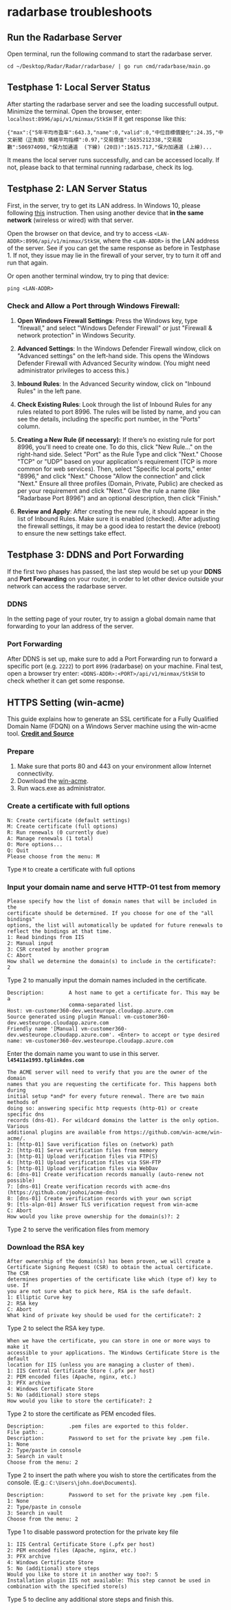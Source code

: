 # radarbase troubleshoots
## Run the Radarbase Server

Open terminal, run the following command to start the radarbase server.

```shell
cd ~/Desktop/Radar/Radar/radarbase/ | go run cmd/radarbase/main.go
```

## Testphase 1: Local Server Status
After starting the radarbase server and see the loading successfull output. Minimize the terminal.
Open the browser, enter: `localhost:8996/api/v1/minmax/StkSH`
If it get response like this:
```
{"max":{"5年平均市盈率":643.3,"name":0,"valid":0,"中位目標價變化":24.35,"中文新聞（正負面）情緒平均指標":0.97,"交易價值":5035212338,"交易股數":506974098,"保力加通道  (下線) (20日)":1615.717,"保力加通道 (上線)...
```
It means the local server runs successfully, and can be accessed locally.
If not, please back to that terminal running radarbase, check its log.

## Testphase 2: LAN Server Status
First, in the server, try to get its LAN address. In Windows 10, please following [this](https://support.microsoft.com/en-us/windows/find-your-ip-address-in-windows-f21a9bbc-c582-55cd-35e0-73431160a1b9#Category=Windows_10) instruction.
Then using another device that **in the same network** (wireless or wired) with that server.

Open the browser on that device, and try to access `<LAN-ADDR>:8996/api/v1/minmax/StkSH`, where the `<LAN-ADDR>` is the LAN address of the server.
See if you can get the same response as before in Testphase 1.
If not, they issue may lie in the firewall of your server, try to turn it off and run that again.

Or open another terminal window, try to ping that device:

```shell
ping <LAN-ADDR>
```

### Check and Allow a Port through Windows Firewall:

1. **Open Windows Firewall Settings**:
Press the Windows key, type "firewall," and select "Windows Defender Firewall" or just "Firewall & network protection" in Windows Security.

2. **Advanced Settings**:
In the Windows Defender Firewall window, click on "Advanced settings" on the left-hand side. This opens the Windows Defender Firewall with Advanced Security window. (You might need administrator privileges to access this.)

3. **Inbound Rules**:
In the Advanced Security window, click on "Inbound Rules" in the left pane.

4. **Check Existing Rules**:
Look through the list of Inbound Rules for any rules related to port 8996.
The rules will be listed by name, and you can see the details, including the specific port number, in the "Ports" column.

5. **Creating a New Rule (if necessary):**
If there’s no existing rule for port 8996, you'll need to create one. To do this, click "New Rule..." on the right-hand side.
Select "Port" as the Rule Type and click "Next."
Choose "TCP" or "UDP" based on your application's requirement (TCP is more common for web services). Then, select "Specific local ports," enter "8996," and click "Next."
Choose "Allow the connection" and click "Next."
Ensure all three profiles (Domain, Private, Public) are checked as per your requirement and click "Next."
Give the rule a name (like "Radarbase Port 8996") and an optional description, then click "Finish."

6. **Review and Apply**:
After creating the new rule, it should appear in the list of Inbound Rules. Make sure it is enabled (checked).
After adjusting the firewall settings, it may be a good idea to restart the device (reboot) to ensure the new settings take effect.

## Testphase 3: DDNS and Port Forwarding
If the first two phases has passed, the last step would be set up your **DDNS** and **Port Forwarding** on your router, in order to let other device outside your network can access the radarbase server.

### DDNS
In the setting page of your router, try to assign a global domain name that forwarding to your lan address of the server.

### Port Forwarding 
After DDNS is set up, make sure to add a Port Forwarding run to forward a specific port (e.g. `2222`) to port `8996` (radarbase) on your machine.
Final test, open a browser try enter: `<DDNS-ADDR>:<PORT>/api/v1/minmax/StkSH` to check whether it can get some response.


## HTTPS Setting (win-acme)
This guide explains how to generate an SSL certificate for a Fully Qualified Domain Name (FDQN) on a Windows Server machine using the win-acme tool. 
**[Credit and Source](https://docs.fintechos.com/Platform/22.1/AdminGuide/Content/Installation/generateSSL.htm)**

### Prepare
1. Make sure that ports 80 and 443 on your environment allow Internet connectivity.
2. Download the [win-acme](https://github.com/win-acme/win-acme/releases/download/v2.2.6.1571/win-acme.v2.2.6.1571.x64.pluggable.zip).
3. Run wacs.exe as administrator.

### Create a certificate with full options
```
N: Create certificate (default settings)
M: Create certificate (full options)
R: Run renewals (0 currently due)
A: Manage renewals (1 total)
O: More options...
Q: Quit 
Please choose from the menu: M 
```
Type `M` to create a certificate with full options

### Input your domain name and serve HTTP-01 test from memory
```
Please specify how the list of domain names that will be included in the
certificate should be determined. If you choose for one of the "all bindings"
options, the list will automatically be updated for future renewals to
reflect the bindings at that time.
1: Read bindings from IIS
2: Manual input
3: CSR created by another program
C: Abort 
How shall we determine the domain(s) to include in the certificate?: 2 
```
Type 2 to manually input the domain names included in the certificate.

```
Description:        A host name to get a certificate for. This may be a
                    comma-separated list. 
Host: vm-customer360-dev.westeurope.cloudapp.azure.com
Source generated using plugin Manual: vm-customer360-dev.westeurope.cloudapp.azure.com 
Friendly name '[Manual] vm-customer360-dev.westeurope.cloudapp.azure.com'. <Enter> to accept or type desired name: vm-customer360-dev.westeurope.cloudapp.azure.com 
```
Enter the domain name you want to use in this server.
**`l45411e1993.tplinkdns.com`**

```
The ACME server will need to verify that you are the owner of the domain
names that you are requesting the certificate for. This happens both during
initial setup *and* for every future renewal. There are two main methods of
doing so: answering specific http requests (http-01) or create specific dns
records (dns-01). For wildcard domains the latter is the only option. Various
additional plugins are available from https://github.com/win-acme/win-acme/. 
1: [http-01] Save verification files on (network) path
2: [http-01] Serve verification files from memory
3: [http-01] Upload verification files via FTP(S)
4: [http-01] Upload verification files via SSH-FTP
5: [http-01] Upload verification files via WebDav
6: [dns-01] Create verification records manually (auto-renew not possible)
7: [dns-01] Create verification records with acme-dns (https://github.com/joohoi/acme-dns)
8: [dns-01] Create verification records with your own script
9: [tls-alpn-01] Answer TLS verification request from win-acme
C: Abort 
How would you like prove ownership for the domain(s)?: 2
```
Type 2 to serve the verification files from memory


### Download the RSA key
```
After ownership of the domain(s) has been proven, we will create a
Certificate Signing Request (CSR) to obtain the actual certificate. The CSR
determines properties of the certificate like which (type of) key to use. If
you are not sure what to pick here, RSA is the safe default. 
1: Elliptic Curve key
2: RSA key
C: Abort 
What kind of private key should be used for the certificate?: 2
```
Type 2 to select the RSA key type.

```
When we have the certificate, you can store in one or more ways to make it
accessible to your applications. The Windows Certificate Store is the default
location for IIS (unless you are managing a cluster of them).
1: IIS Central Certificate Store (.pfx per host)
2: PEM encoded files (Apache, nginx, etc.)
3: PFX archive
4: Windows Certificate Store
5: No (additional) store steps
How would you like to store the certificate?: 2 
```
Type 2 to store the certificate as PEM encoded files.


```
Description:        .pem files are exported to this folder.
File path: .
Description:        Password to set for the private key .pem file.
1: None
2: Type/paste in console
3: Search in vault 
Choose from the menu: 2
```
Type 2 to insert the path where you wish to store the certificates from the console. (E.g.: `C:\Users\john.doe\Documents`).

```
Description:        Password to set for the private key .pem file.
1: None
2: Type/paste in console
3: Search in vault 
Choose from the menu: 2
```
Type 1 to disable password protection for the private key file

```
1: IIS Central Certificate Store (.pfx per host)
2: PEM encoded files (Apache, nginx, etc.)
3: PFX archive
4: Windows Certificate Store
5: No (additional) store steps
Would you like to store it in another way too?: 5 
Installation plugin IIS not available: This step cannot be used in combination with the specified store(s) 
```
Type 5 to decline any additional store steps and finish this.







